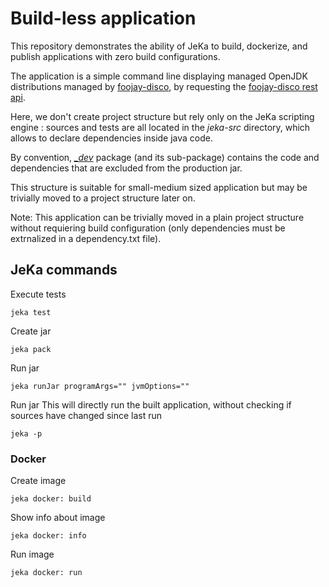 # Build-less application

This repository demonstrates the ability of JeKa to build, dockerize, and publish applications with zero build configurations.

The application is a simple command line displaying managed OpenJDK distributions managed by [foojay-disco](https://foojay.io/today/disco-api-helping-you-to-find-any-openjdk-distribution/), 
by requesting the [foojay-disco rest api](https://api.foojay.io/swagger-ui/).

Here, we don't create project structure but rely only on the JeKa scripting engine : sources and tests are all located in 
the *jeka-src* directory, which allows to declare dependencies inside java code.

By convention, *[_dev](jeka-src/_dev)*  package (and its sub-package) contains the code and dependencies that are excluded from the production jar.

This structure is suitable for small-medium sized application but may be trivially moved to a project structure later on.

Note: 
This application can be trivially moved in a plain project structure without requiering build configuration (only dependencies must be extrnalized in a dependency.txt file).

## JeKa commands

Execute tests
```shell
jeka test
```

Create jar 
```shell
jeka pack
```

Run jar
```shell
jeka runJar programArgs="" jvmOptions=""
```

Run jar
This will directly run the built application, without checking if sources have changed since last run
```shell
jeka -p
```

### Docker

Create image
```shell
jeka docker: build
```
Show info about image
```shell
jeka docker: info
```
Run image
```shell
jeka docker: run
```

